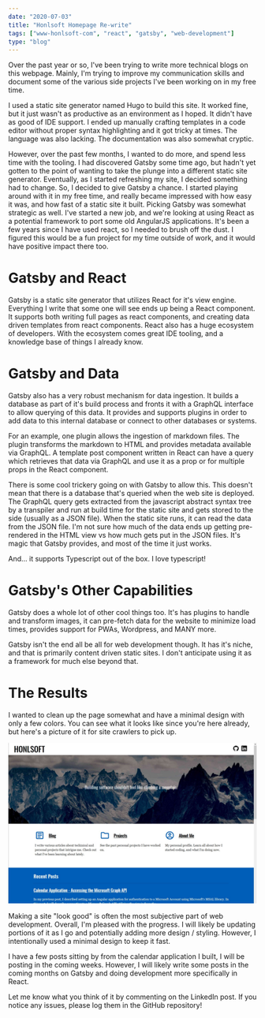 ```yaml
---
date: "2020-07-03"
title: "Honlsoft Homepage Re-write"
tags: ["www-honlsoft-com", "react", "gatsby", "web-development"]
type: "blog"
---
```


Over the past year or so, I've been trying to write more technical blogs on this webpage.  Mainly, I'm trying to improve my communication skills and document some of the various side projects I've been working on in my free time.

I used a static site generator named Hugo to build this site.  It worked fine, but it just wasn't as productive as an environment as I hoped. It didn't have as good of IDE support.  I ended up manually crafting templates in a code editor without proper syntax highlighting and it got tricky at times.  The language was also lacking.  The documentation was also somewhat cryptic.

However, over the past few months, I wanted to do more, and spend less time with the tooling.  I had discovered Gatsby some time ago, but hadn't yet gotten to the point of wanting to take the plunge into a different static site generator.  Eventually, as I started refreshing my site, I decided something had to change.  So, I decided to give Gatsby a chance.  I started playing around with it in my free time, and really became impressed with how easy it was, and how fast of a static site it built.  Picking Gatsby was somewhat strategic as well.  I've started a new job, and we're looking at using React as a potential framework to port some old AngularJS applications.  It's been a few years since I have used react, so I needed to brush off the dust.  I figured this would be a fun project for my time outside of work, and it would have positive impact there too.

# Gatsby and React

Gatsby is a static site generator that utilizes React for it's view engine.  Everything I write that some one will see ends up being a React component. It supports both writing full pages as react components, and creating data driven templates from react components. React also has a huge ecosystem of developers.  With the ecosystem comes great IDE tooling, and a knowledge base of things I already know.

# Gatsby and Data

Gatsby also has a very robust mechanism for data ingestion.  It builds a database as part of it's build process and fronts it with a GraphQL interface to allow querying of this data.  It provides and supports plugins in order to add data to this internal database or connect to other databases or systems.

For an example, one plugin allows the ingestion of markdown files.  The plugin transforms the markdown to HTML and provides metadata available via GraphQL.  A template post component written in React can have a query which retrieves that data via GraphQL and use it as a prop or for multiple props in the React component. 

There is some cool trickery going on with Gatsby to allow this. This doesn't mean that there is a database that's queried when the web site is deployed. The GraphQL query gets extracted from the javascript abstract syntax tree by a transpiler and run at build time for the static site and gets stored to the side (usually as a JSON file).  When the static site runs, it can read the data from the JSON file.  I'm not sure how much of the data ends up getting pre-rendered in the HTML view vs how much gets put in the JSON files.  It's magic that Gatsby provides, and most of the time it just works.

And... it supports Typescript out of the box.  I love typescript!

# Gatsby's Other Capabilities

Gatsby does a whole lot of other cool things too.  It's has plugins to handle and transform images, it can pre-fetch data for the website to minimize load times, provides support for PWAs, Wordpress, and MANY more.

Gatsby isn't the end all be all for web development though.  It has it's niche, and that is primarily content driven static sites.  I don't anticipate using it as a framework for much else beyond that.

# The Results

I wanted to clean up the page somewhat and have a minimal design with only a few colors.  You can see what it looks like since you're here already, but here's a picture of it for site crawlers to pick up.

![New honlsoft site](../images/honlsoft-v2.jpg)

Making a site "look good" is often the most subjective part of web development.  Overall, I'm pleased with the progress.  I will likely be updating portions of it as I go and potentially adding more design / styling.  However, I intentionally used a minimal design to keep it fast.

I have a few posts sitting by from the calendar application I built, I will be posting in the coming weeks.  However, I will likely write some posts in the coming months on Gatsby and doing development more specifically in React.

Let me know what you think of it by commenting on the LinkedIn post.  If you notice any issues, please log them in the GitHub repository!